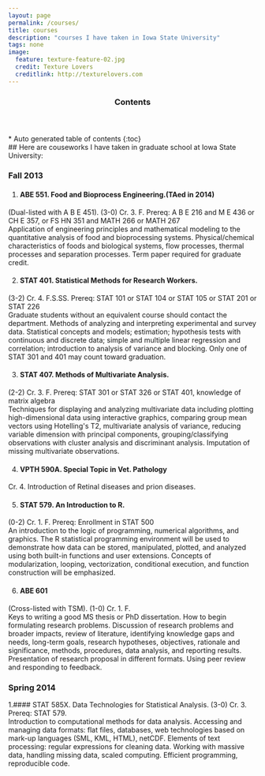 ```yaml
---
layout: page
permalink: /courses/
title: courses
description: "courses I have taken in Iowa State University"
tags: none 
image:
  feature: texture-feature-02.jpg
  credit: Texture Lovers
  creditlink: http://texturelovers.com
---
```


<section id="table-of-contents" class="toc">
  <header>
    <h3 >Contents</h3>
  </header>
<div id="drawer" markdown="1">
*  Auto generated table of contents
{:toc}
</div>
</section><!-- /#table-of-contents -->
## Here are couseworks I have taken in graduate school at Iowa State University:<br/>

### Fall 2013<br/>
1. #### ABE 551. Food and Bioprocess Engineering.(TAed in 2014)<br/>
(Dual-listed with A B E 451). (3-0) Cr. 3. F. Prereq: A B E 216 and M E 436 or CH E 357, or FS HN 351 and MATH 266 or MATH 267<br/>
Application of engineering principles and mathematical modeling to the quantitative analysis of food and bioprocessing systems. Physical/chemical characteristics of foods and biological systems, flow processes, thermal processes and separation processes. Term paper required for graduate credit.<br/>

2. #### STAT 401. Statistical Methods for Research Workers.<br/>
(3-2) Cr. 4. F.S.SS. Prereq: STAT 101 or STAT 104 or STAT 105 or STAT 201 or STAT 226<br/>
Graduate students without an equivalent course should contact the department. Methods of analyzing and interpreting experimental and survey data. Statistical concepts and models; estimation; hypothesis tests with continuous and discrete data; simple and multiple linear regression and correlation; introduction to analysis of variance and blocking. Only one of STAT 301 and 401 may count toward graduation.<br/>

3. #### STAT 407. Methods of Multivariate Analysis.<br/>
(2-2) Cr. 3. F. Prereq: STAT 301 or STAT 326 or STAT 401, knowledge of matrix algebra<br/>
Techniques for displaying and analyzing multivariate data including plotting high-dimensional data using interactive graphics, comparing group mean vectors using Hotelling's T2, multivariate analysis of variance, reducing variable dimension with principal components, grouping/classifying observations with cluster analysis and discriminant analysis. Imputation of missing multivariate observations.<br/>

4. #### VPTH 590A. Special Topic in Vet. Pathology<br/>
Cr. 4. Introduction of Retinal diseases and prion diseases.<br/>

5. #### STAT 579. An Introduction to R.<br/>
(0-2) Cr. 1. F. Prereq: Enrollment in STAT 500<br/>
An introduction to the logic of programming, numerical algorithms, and graphics. The R statistical programming environment will be used to demonstrate how data can be stored, manipulated, plotted, and analyzed using both built-in functions and user extensions. Concepts of modularization, looping, vectorization, conditional execution, and function construction will be emphasized.<br/>

6. #### ABE 601<br/>
(Cross-listed with TSM). (1-0) Cr. 1. F. <br/>
Keys to writing a good MS thesis or PhD dissertation. How to begin formulating research problems. Discussion of research problems and broader impacts, review of literature, identifying knowledge gaps and needs, long-term goals, research hypotheses, objectives, rationale and significance, methods, procedures, data analysis, and reporting results. Presentation of research proposal in different formats. Using peer review and responding to feedback.<br/>

### Spring 2014<br/>
1.#### STAT 585X. Data Technologies for Statistical Analysis. (3-0) Cr. 3. Prereq: STAT 579.<br/>
 Introduction to computational methods for data analysis. Accessing and managing data formats: flat files, databases, web technologies based on mark-up languages (SML, KML, HTML), netCDF. Elements of text processing: regular expressions for cleaning data. Working with massive data, handling missing data, scaled computing. Efficient programming, reproducible code.





